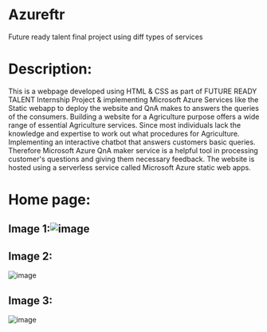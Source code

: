 # Azureftr
Future ready talent final project using diff types of services


# Description:
This is a webpage developed using HTML & CSS as part of FUTURE READY TALENT Internship Project & implementing Microsoft Azure Services like the Static webapp to deploy the website and QnA makes to answers the queries of the consumers. Building a website for a Agriculture purpose offers a wide range of essential Agriculture services. Since most individuals lack the knowledge and expertise to work out what procedures for Agriculture. Implementing an interactive chatbot that answers customers basic queries. Therefore Microsoft Azure QnA maker service is a helpful tool in processing customer's questions and giving them necessary feedback. The website is hosted using a serverless service called Microsoft Azure static web apps.


# Home page:
## Image 1:![image](https://user-images.githubusercontent.com/100296974/179020387-f958a81c-e165-4f85-9ce5-83c614097f35.png)

## Image 2:
![image](https://user-images.githubusercontent.com/100296974/179020453-2dfca27b-b0b1-478f-8ce8-6eff7ce089db.png)

## Image 3:
![image](https://user-images.githubusercontent.com/100296974/179020545-93cac1c1-a0b6-4f65-ac5a-14793351ab8a.png)
